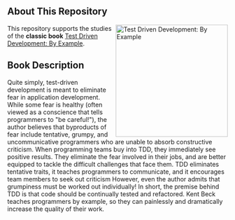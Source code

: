 ## About This Repository
<a href="https://www.amazon.com.br/Test-Driven-Development-Kent-Beck/dp/0321146530/ref=tmm_pap_swatch_0?_encoding=UTF8&qid=&sr="><img src="https://m.media-amazon.com/images/I/61a+MLItPHL._SY466_.jpg" alt="Test Driven Development: By Example" height="256px" align="right"></a>
This repository supports the studies of the **classic book** [Test Driven Development: By Example](https://www.amazon.com.br/Test-Driven-Development-Kent-Beck/dp/0321146530/ref=tmm_pap_swatch_0?_encoding=UTF8&qid=&sr=).
## Book Description
Quite simply, test-driven development is meant to eliminate fear in application development. While some fear is healthy (often viewed as a conscience that tells programmers to "be careful!"), the author believes that byproducts of fear include tentative, grumpy, and uncommunicative programmers who are unable to absorb constructive criticism. When programming teams buy into TDD, they immediately see positive results. They eliminate the fear involved in their jobs, and are better equipped to tackle the difficult challenges that face them. TDD eliminates tentative traits, it teaches programmers to communicate, and it encourages team members to seek out criticism However, even the author admits that grumpiness must be worked out individually! In short, the premise behind TDD is that code should be continually tested and refactored. Kent Beck teaches programmers by example, so they can painlessly and dramatically increase the quality of their work.
